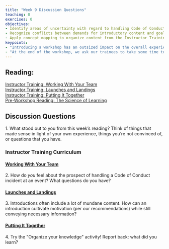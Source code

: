 ```yaml
--- 
title: "Week 9 Discussion Questions"    
teaching: 0 
exercises: 0
objectives:
- Identify areas of uncertainty with regard to handling Code of Conduct violations.
- Recognize conflicts between demands for introductory content and goals for motivating learners, and propose an approach that addresses both.
- Apply concept mapping to organize content from the Instructor Training curriculum.
keypoints:  
- "Introducing a workshop has an outsized impact on the overall experience of the workshop. In addition to emphasizing preparation, it can be helpful to encourage trainees to think about this as a teaching challenge."
- "At the end of the workshop, we ask our trainees to take some time to organize some of the information they have learned. This is also a useful exercise to practice when preparing to teach the workshop!"
---
```


## Reading:
 
[Instructor Training: Working With Your Team](https://carpentries.github.io/instructor-training/21-management.html)  
[Instructor Training: Launches and Landings](https://carpentries.github.io/instructor-training/23-introductions.html)  
[Instructor Training: Putting It Together](https://carpentries.github.io/instructor-training/24-practices.html)  
[Pre-Workshop Reading: The Science of Learning](https://carpentries.github.io/instructor-training/files/papers/science-of-learning-2015.pdf)  

## Discussion Questions

1\. What stood out to you from this week’s reading? Think of things that made sense in light of your own experience, things you’re not convinced of, or questions that you have.

### Instructor Training Curriculum

#### [Working With Your Team](https://carpentries.github.io/instructor-training/21-management.html)
2\. How do *you* feel about the prospect of handling a Code of Conduct incident at an event? What questions do you have? 

#### [Launches and Landings](https://carpentries.github.io/instructor-training/23-introductions.html)
3\. Introductions often include a lot of mundane content. How can an introduction cultivate motivation (per our recommendations) while still conveying necessary information?

#### [Putting It Together](https://carpentries.github.io/instructor-training/24-practices.html) 
4\. Try the "Organize your knowledge" activity! Report back: what did you learn?
